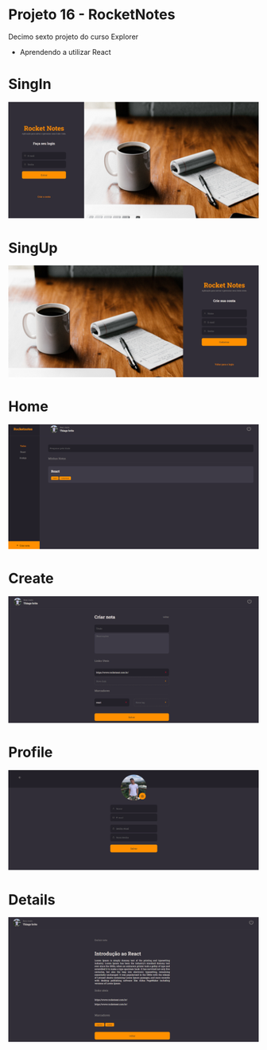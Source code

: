 # Projeto 16 - RocketNotes
Decimo sexto projeto do curso Explorer 

- Aprendendo a utilizar React



# SingIn

![](print/screenshot.png)

# SingUp

![](print/screenshot2.png)


# Home

![](print/screenshot3.png)

# Create

![](print/screenshot4.png)

# Profile

![](print/screenshot5.png)

# Details

![](print/screenshot6.png)

